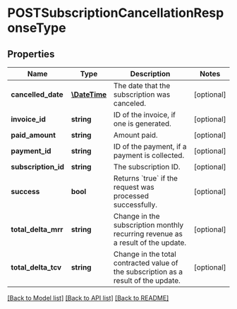 # POSTSubscriptionCancellationResponseType

## Properties
Name | Type | Description | Notes
------------ | ------------- | ------------- | -------------
**cancelled_date** | [**\DateTime**](Date.md) | The date that the subscription was canceled. | [optional] 
**invoice_id** | **string** | ID of the invoice, if one is generated. | [optional] 
**paid_amount** | **string** | Amount paid. | [optional] 
**payment_id** | **string** | ID of the payment, if a payment is collected. | [optional] 
**subscription_id** | **string** | The subscription ID. | [optional] 
**success** | **bool** | Returns &#x60;true&#x60; if the request was processed successfully. | [optional] 
**total_delta_mrr** | **string** | Change in the subscription monthly recurring revenue as a result of the update. | [optional] 
**total_delta_tcv** | **string** | Change in the total contracted value of the subscription as a result of the update. | [optional] 

[[Back to Model list]](../README.md#documentation-for-models) [[Back to API list]](../README.md#documentation-for-api-endpoints) [[Back to README]](../README.md)


